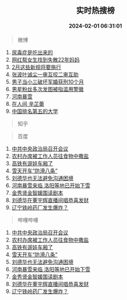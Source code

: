 <div align="center"><h2>实时热搜榜</h2><h4>2024-02-01 06:31:01</h4></div>

> 微博  

1. [尿毒症是吃出来的](https://s.weibo.com/weibo?q=%23%E5%B0%BF%E6%AF%92%E7%97%87%E6%98%AF%E5%90%83%E5%87%BA%E6%9D%A5%E7%9A%84%23&t=31&band_rank=1&Refer=top)<br />
2. [网红帮女生找到失散22年妈妈](https://s.weibo.com/weibo?q=%23%E7%BD%91%E7%BA%A2%E5%B8%AE%E5%A5%B3%E7%94%9F%E6%89%BE%E5%88%B0%E5%A4%B1%E6%95%A322%E5%B9%B4%E5%A6%88%E5%A6%88%23&t=31&band_rank=2&Refer=top)<br />
3. [2月这些新规将要施行](https://s.weibo.com/weibo?q=%232%E6%9C%88%E8%BF%99%E4%BA%9B%E6%96%B0%E8%A7%84%E5%B0%86%E8%A6%81%E6%96%BD%E8%A1%8C%23&t=31&band_rank=3&Refer=top)<br />
4. [张波叶诚尘一审互咬二审互助](https://s.weibo.com/weibo?q=%23%E5%BC%A0%E6%B3%A2%E5%8F%B6%E8%AF%9A%E5%B0%98%E4%B8%80%E5%AE%A1%E4%BA%92%E5%92%AC%E4%BA%8C%E5%AE%A1%E4%BA%92%E5%8A%A9%23&t=31&band_rank=4&Refer=top)<br />
5. [男子当小三破坏军婚获刑10个月](https://s.weibo.com/weibo?q=%23%E7%94%B7%E5%AD%90%E5%BD%93%E5%B0%8F%E4%B8%89%E7%A0%B4%E5%9D%8F%E5%86%9B%E5%A9%9A%E8%8E%B7%E5%88%9110%E4%B8%AA%E6%9C%88%23&t=31&band_rank=5&Refer=top)<br />
6. [男星粉丝多次发图被指滥用警徽](https://s.weibo.com/weibo?q=%23%E7%94%B7%E6%98%9F%E7%B2%89%E4%B8%9D%E5%A4%9A%E6%AC%A1%E5%8F%91%E5%9B%BE%E8%A2%AB%E6%8C%87%E6%BB%A5%E7%94%A8%E8%AD%A6%E5%BE%BD%23&t=31&band_rank=6&Refer=top)<br />
7. [河南暴雪](https://s.weibo.com/weibo?q=%E6%B2%B3%E5%8D%97%E6%9A%B4%E9%9B%AA&t=31&band_rank=7&Refer=top)<br />
8. [在人间 辛芷蕾](https://s.weibo.com/weibo?q=%E5%9C%A8%E4%BA%BA%E9%97%B4%20%E8%BE%9B%E8%8A%B7%E8%95%BE&t=31&band_rank=8&Refer=top)<br />
9. [中国排名第五的大学](https://s.weibo.com/weibo?q=%E4%B8%AD%E5%9B%BD%E6%8E%92%E5%90%8D%E7%AC%AC%E4%BA%94%E7%9A%84%E5%A4%A7%E5%AD%A6&t=31&band_rank=9&Refer=top)<br />

> 知乎  


> 百度  

1. [中共中央政治局召开会议](https://www.baidu.com/s?wd=%E4%B8%AD%E5%85%B1%E4%B8%AD%E5%A4%AE%E6%94%BF%E6%B2%BB%E5%B1%80%E5%8F%AC%E5%BC%80%E4%BC%9A%E8%AE%AE&sa=fyb_news&rsv_dl=fyb_news)<br />
2. [农村办席被工作人员往食物中撒盐](https://www.baidu.com/s?wd=%E5%86%9C%E6%9D%91%E5%8A%9E%E5%B8%AD%E8%A2%AB%E5%B7%A5%E4%BD%9C%E4%BA%BA%E5%91%98%E5%BE%80%E9%A3%9F%E7%89%A9%E4%B8%AD%E6%92%92%E7%9B%90&sa=fyb_news&rsv_dl=fyb_news)<br />
3. [高铁有遛娃车厢了](https://www.baidu.com/s?wd=%E9%AB%98%E9%93%81%E6%9C%89%E9%81%9B%E5%A8%83%E8%BD%A6%E5%8E%A2%E4%BA%86&sa=fyb_news&rsv_dl=fyb_news)<br />
4. [雪天开车“防滑八条”](https://www.baidu.com/s?wd=%E9%9B%AA%E5%A4%A9%E5%BC%80%E8%BD%A6%E2%80%9C%E9%98%B2%E6%BB%91%E5%85%AB%E6%9D%A1%E2%80%9D&sa=fyb_news&rsv_dl=fyb_news)<br />
5. [刘德华也无法避免沟通困境](https://www.baidu.com/s?wd=%E5%88%98%E5%BE%B7%E5%8D%8E%E4%B9%9F%E6%97%A0%E6%B3%95%E9%81%BF%E5%85%8D%E6%B2%9F%E9%80%9A%E5%9B%B0%E5%A2%83&sa=fyb_news&rsv_dl=fyb_news)<br />
6. [河南暴雪来临 洛阳等地已开始下雪](https://www.baidu.com/s?wd=%E6%B2%B3%E5%8D%97%E6%9A%B4%E9%9B%AA%E6%9D%A5%E4%B8%B4+%E6%B4%9B%E9%98%B3%E7%AD%89%E5%9C%B0%E5%B7%B2%E5%BC%80%E5%A7%8B%E4%B8%8B%E9%9B%AA&sa=fyb_news&rsv_dl=fyb_news)<br />
7. [金秀贤金智媛围读剧本](https://www.baidu.com/s?wd=%E9%87%91%E7%A7%80%E8%B4%A4%E9%87%91%E6%99%BA%E5%AA%9B%E5%9B%B4%E8%AF%BB%E5%89%A7%E6%9C%AC&sa=fyb_news&rsv_dl=fyb_news)<br />
8. [刘德华在董宇辉直播间唱恭喜发财](https://www.baidu.com/s?wd=%E5%88%98%E5%BE%B7%E5%8D%8E%E5%9C%A8%E8%91%A3%E5%AE%87%E8%BE%89%E7%9B%B4%E6%92%AD%E9%97%B4%E5%94%B1%E6%81%AD%E5%96%9C%E5%8F%91%E8%B4%A2&sa=fyb_news&rsv_dl=fyb_news)<br />
9. [辽宁铁岭药厂发生爆炸？](https://www.baidu.com/s?wd=%E8%BE%BD%E5%AE%81%E9%93%81%E5%B2%AD%E8%8D%AF%E5%8E%82%E5%8F%91%E7%94%9F%E7%88%86%E7%82%B8%EF%BC%9F&sa=fyb_news&rsv_dl=fyb_news)<br />

> 哔哩哔哩  

1. [中共中央政治局召开会议](https://www.baidu.com/s?wd=%E4%B8%AD%E5%85%B1%E4%B8%AD%E5%A4%AE%E6%94%BF%E6%B2%BB%E5%B1%80%E5%8F%AC%E5%BC%80%E4%BC%9A%E8%AE%AE&sa=fyb_news&rsv_dl=fyb_news)<br />
2. [农村办席被工作人员往食物中撒盐](https://www.baidu.com/s?wd=%E5%86%9C%E6%9D%91%E5%8A%9E%E5%B8%AD%E8%A2%AB%E5%B7%A5%E4%BD%9C%E4%BA%BA%E5%91%98%E5%BE%80%E9%A3%9F%E7%89%A9%E4%B8%AD%E6%92%92%E7%9B%90&sa=fyb_news&rsv_dl=fyb_news)<br />
3. [高铁有遛娃车厢了](https://www.baidu.com/s?wd=%E9%AB%98%E9%93%81%E6%9C%89%E9%81%9B%E5%A8%83%E8%BD%A6%E5%8E%A2%E4%BA%86&sa=fyb_news&rsv_dl=fyb_news)<br />
4. [雪天开车“防滑八条”](https://www.baidu.com/s?wd=%E9%9B%AA%E5%A4%A9%E5%BC%80%E8%BD%A6%E2%80%9C%E9%98%B2%E6%BB%91%E5%85%AB%E6%9D%A1%E2%80%9D&sa=fyb_news&rsv_dl=fyb_news)<br />
5. [刘德华也无法避免沟通困境](https://www.baidu.com/s?wd=%E5%88%98%E5%BE%B7%E5%8D%8E%E4%B9%9F%E6%97%A0%E6%B3%95%E9%81%BF%E5%85%8D%E6%B2%9F%E9%80%9A%E5%9B%B0%E5%A2%83&sa=fyb_news&rsv_dl=fyb_news)<br />
6. [河南暴雪来临 洛阳等地已开始下雪](https://www.baidu.com/s?wd=%E6%B2%B3%E5%8D%97%E6%9A%B4%E9%9B%AA%E6%9D%A5%E4%B8%B4+%E6%B4%9B%E9%98%B3%E7%AD%89%E5%9C%B0%E5%B7%B2%E5%BC%80%E5%A7%8B%E4%B8%8B%E9%9B%AA&sa=fyb_news&rsv_dl=fyb_news)<br />
7. [金秀贤金智媛围读剧本](https://www.baidu.com/s?wd=%E9%87%91%E7%A7%80%E8%B4%A4%E9%87%91%E6%99%BA%E5%AA%9B%E5%9B%B4%E8%AF%BB%E5%89%A7%E6%9C%AC&sa=fyb_news&rsv_dl=fyb_news)<br />
8. [刘德华在董宇辉直播间唱恭喜发财](https://www.baidu.com/s?wd=%E5%88%98%E5%BE%B7%E5%8D%8E%E5%9C%A8%E8%91%A3%E5%AE%87%E8%BE%89%E7%9B%B4%E6%92%AD%E9%97%B4%E5%94%B1%E6%81%AD%E5%96%9C%E5%8F%91%E8%B4%A2&sa=fyb_news&rsv_dl=fyb_news)<br />
9. [辽宁铁岭药厂发生爆炸？](https://www.baidu.com/s?wd=%E8%BE%BD%E5%AE%81%E9%93%81%E5%B2%AD%E8%8D%AF%E5%8E%82%E5%8F%91%E7%94%9F%E7%88%86%E7%82%B8%EF%BC%9F&sa=fyb_news&rsv_dl=fyb_news)<br />
